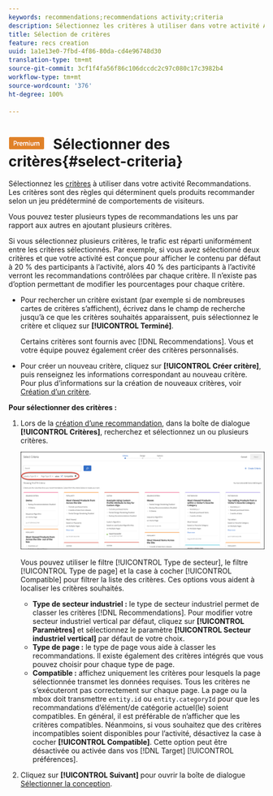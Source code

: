 ```yaml
---
keywords: recommendations;recommendations activity;criteria
description: Sélectionnez les critères à utiliser dans votre activité Adobe Target Recommandations.
title: Sélection de critères
feature: recs creation
uuid: 1a1e13e0-7fbd-4f86-80da-cd4e96748d30
translation-type: tm+mt
source-git-commit: 3cf1f4fa56f86c106dccdc2c97c080c17c3982b4
workflow-type: tm+mt
source-wordcount: '376'
ht-degree: 100%

---
```



# ![PREMIUM](/help/assets/premium.png) Sélectionner des critères{#select-criteria}

Sélectionnez les [critères](/help/c-recommendations/c-algorithms/algorithms.md) à utiliser dans votre activité Recommandations. Les critères sont des règles qui déterminent quels produits recommander selon un jeu prédéterminé de comportements de visiteurs.

Vous pouvez tester plusieurs types de recommandations les uns par rapport aux autres en ajoutant plusieurs critères.

Si vous sélectionnez plusieurs critères, le trafic est réparti uniformément entre les critères sélectionnés. Par exemple, si vous avez sélectionné deux critères et que votre activité est conçue pour afficher le contenu par défaut à 20 % des participants à l’activité, alors 40 % des participants à l’activité verront les recommandations contrôlées par chaque critère. Il n’existe pas d’option permettant de modifier les pourcentages pour chaque critère.

* Pour rechercher un critère existant (par exemple si de nombreuses cartes de critères s’affichent), écrivez dans le champ de recherche jusqu’à ce que les critères souhaités apparaissent, puis sélectionnez le critère et cliquez sur **[!UICONTROL Terminé]**.

   Certains critères sont fournis avec [!DNL Recommendations]. Vous et votre équipe pouvez également créer des critères personnalisés.

* Pour créer un nouveau critère, cliquez sur **[!UICONTROL Créer critère]**, puis renseignez les informations correspondant au nouveau critère. Pour plus d’informations sur la création de nouveaux critères, voir [Création d’un critère](../../c-recommendations/c-algorithms/create-new-algorithm.md#task_8A9CB465F28D44899F69F38AD27352FE).

**Pour sélectionner des critères :**

1. Lors de la [création d’une recommandation](../../c-recommendations/t-create-recs-activity/create-recs-activity.md#task_6874328773C64C44A73F0A130AD3F96F), dans la boîte de dialogue **[!UICONTROL Critères]**, recherchez et sélectionnez un ou plusieurs critères.

   ![Boîte de dialogue Sélection de critères](/help/c-recommendations/t-create-recs-activity/assets/filters.png)

   Vous pouvez utiliser le filtre [!UICONTROL Type de secteur], le filtre [!UICONTROL Type de page] et la case à cocher [!UICONTROL Compatible] pour filtrer la liste des critères. Ces options vous aident à localiser les critères souhaités.

   * **Type de secteur industriel :** le type de secteur industriel permet de classer les critères [!DNL Recommendations]. Pour modifier votre secteur industriel vertical par défaut, cliquez sur **[!UICONTROL Paramètres]** et sélectionnez le paramètre **[!UICONTROL Secteur industriel vertical]** par défaut de votre choix.
   * **Type de page :** le type de page vous aide à classer les recommandations. Il existe également des critères intégrés que vous pouvez choisir pour chaque type de page.
   * **Compatible :** affichez uniquement les critères pour lesquels la page sélectionnée transmet les données requises. Tous les critères ne s’exécuteront pas correctement sur chaque page. La page ou la mbox doit transmettre `entity.id` ou `entity.categoryId` pour que les recommandations d’élément/de catégorie actuel(le) soient compatibles. En général, il est préférable de n’afficher que les critères compatibles. Néanmoins, si vous souhaitez que des critères incompatibles soient disponibles pour l’activité, désactivez la case à cocher **[!UICONTROL Compatible]**. Cette option peut être désactivée ou activée dans vos [!DNL Target] [!UICONTROL préférences].

1. Cliquez sur **[!UICONTROL Suivant]** pour ouvrir la boîte de dialogue [Sélectionner la conception](/help/c-recommendations/c-design-overview/design-overview.md).
